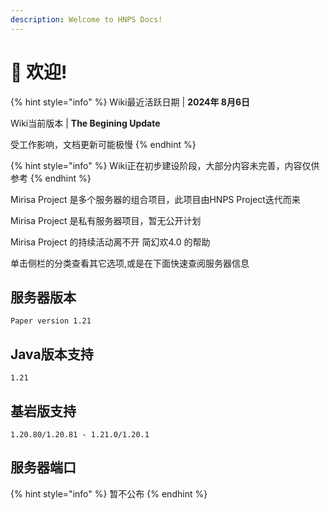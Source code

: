 ```yaml
---
description: Welcome to HNPS Docs!
---
```


# 👋 欢迎!

{% hint style="info" %}
Wiki最近活跃日期 | **2024年 8月6日**

Wiki当前版本         | **The Begining Update**

受工作影响，文档更新可能极慢
{% endhint %}

{% hint style="info" %}
Wiki正在初步建设阶段，大部分内容未完善，内容仅供参考
{% endhint %}

Mirisa Project 是多个服务器的组合项目，此项目由HNPS Project迭代而来

Mirisa Project 是私有服务器项目，暂无公开计划

Mirisa Project 的持续活动离不开 简幻欢4.0 的帮助

单击侧栏的分类查看其它选项,或是在下面快速查阅服务器信息

## 服务器版本

```
Paper version 1.21
```

## Java版本支持

```
1.21
```

## 基岩版支持

```
1.20.80/1.20.81 - 1.21.0/1.20.1
```

## 服务器端口

{% hint style="info" %}
暂不公布
{% endhint %}

